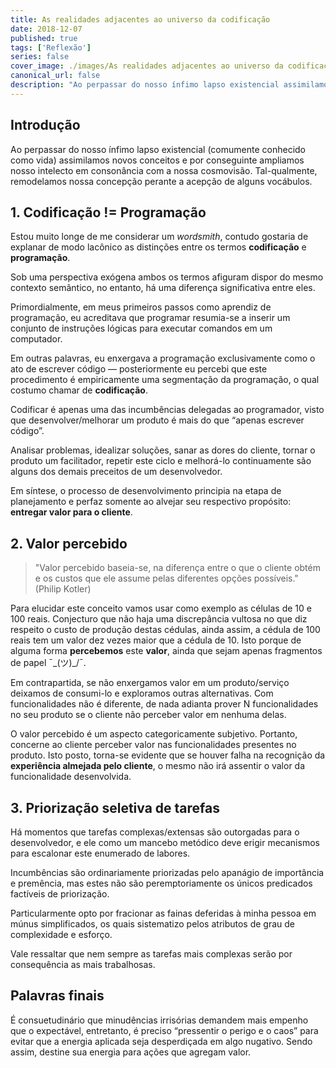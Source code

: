 ```yaml
---
title: As realidades adjacentes ao universo da codificação
date: 2018-12-07
published: true
tags: ['Reflexão']
series: false
cover_image: ./images/As realidades adjacentes ao universo da codificação.jpg
canonical_url: false
description: "Ao perpassar do nosso ínfimo lapso existencial assimilamos novos conceitos e por conseguinte ampliamos nosso intelecto em consonância com a nossa cosmovisão. Tal-qualmente, remodelamos nossa concepção perante a acepção de alguns vocábulos."
---
```


## Introdução

Ao perpassar do nosso ínfimo lapso existencial (comumente conhecido como vida) assimilamos novos conceitos e por conseguinte ampliamos nosso intelecto em consonância com a nossa cosmovisão. Tal-qualmente, remodelamos nossa concepção perante a acepção de alguns vocábulos.

## 1. Codificação != Programação

Estou muito longe de me considerar um _wordsmith_, contudo gostaria de explanar de modo lacônico as distinções entre os termos **codificação** e **programação**.

Sob uma perspectiva exógena ambos os termos afiguram dispor do mesmo contexto semântico, no entanto, há uma diferença significativa entre eles.

Primordialmente, em meus primeiros passos como aprendiz de programação,  eu acreditava que programar resumia-se a inserir um conjunto de instruções lógicas para executar comandos em um computador.

Em outras palavras, eu enxergava a programação exclusivamente como o ato de escrever código — posteriormente eu percebi que este procedimento é empiricamente uma segmentação da programação, o qual costumo chamar de **codificação**.

Codificar é apenas uma das incumbências delegadas ao programador, visto que desenvolver/melhorar um produto é mais do que “apenas escrever código”.

Analisar problemas, idealizar soluções, sanar as dores do cliente, tornar o produto um facilitador, repetir este ciclo e melhorá-lo continuamente são alguns dos demais preceitos de um desenvolvedor.

Em síntese, o processo de desenvolvimento principia na etapa de planejamento e perfaz somente ao alvejar seu respectivo propósito: **entregar valor para o cliente**.

## 2. Valor percebido

> "Valor percebido baseia-se, na diferença entre o que o cliente obtém e os custos que ele assume pelas diferentes opções possíveis." (Philip Kotler)

Para elucidar este conceito vamos usar como exemplo as células de 10 e 100 reais. Conjecturo  que não haja uma discrepância vultosa no que diz respeito o custo de produção destas cédulas, ainda assim, a cédula de 100 reais tem um valor dez vezes maior que a cédula de 10. Isto porque de alguma forma **percebemos** este **valor**, ainda que sejam apenas fragmentos de papel ¯\_(ツ)_/¯.

Em contrapartida, se não enxergamos valor em um produto/serviço deixamos de consumi-lo e exploramos outras alternativas. Com funcionalidades não é diferente, de nada adianta prover N funcionalidades no seu produto se o cliente não perceber valor em nenhuma delas.

O valor percebido é um aspecto categoricamente subjetivo. Portanto, concerne ao cliente perceber valor nas funcionalidades presentes no produto. Isto posto,  torna-se evidente que se houver falha na recognição da **experiência almejada pelo cliente**, o mesmo não irá assentir o valor da funcionalidade desenvolvida.

## 3. Priorização seletiva de tarefas

Há momentos que tarefas complexas/extensas são outorgadas para o desenvolvedor, e ele como um mancebo metódico deve erigir mecanismos para escalonar este enumerado de labores.  

Incumbências são ordinariamente priorizadas pelo apanágio de importância e premência, mas estes não são peremptoriamente os únicos predicados factíveis de priorização.

Particularmente opto por fracionar as fainas deferidas à minha pessoa em múnus simplificados, os quais sistematizo pelos atributos de grau de complexidade e esforço.

Vale ressaltar que nem sempre as tarefas mais complexas serão por consequência as mais trabalhosas.

## Palavras finais

É consuetudinário que minudências irrisórias demandem mais empenho que o expectável, entretanto, é preciso “pressentir o perigo e o caos” para evitar que a energia aplicada seja desperdiçada em algo nugativo. Sendo assim, destine sua energia para ações que agregam valor.